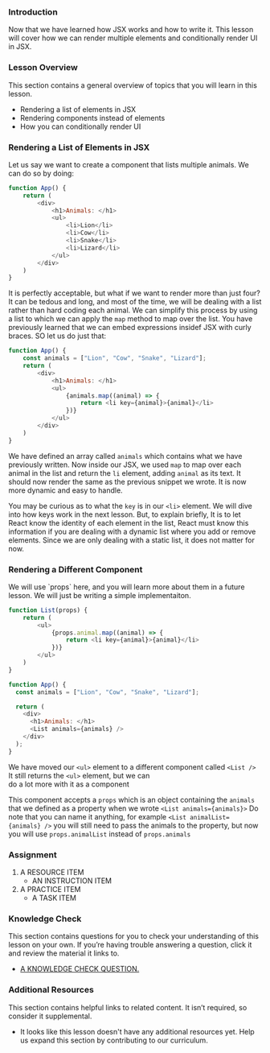 ### Introduction

Now that we have learned how JSX works and how to write it. This lesson will cover how we can render multiple 
elements and conditionally render UI in JSX.  

### Lesson Overview  

This section contains a general overview of topics that you will learn in this lesson.

*  Rendering a list of elements in JSX  
*  Rendering components instead of elements  
*  How you can conditionally render UI

### Rendering a List of Elements in JSX  

Let us say we want to create a component that lists multiple animals. We can do so by doing:  

~~~javascript
function App() {
    return (
        <div>
            <h1>Animals: </h1>
            <ul>
                <li>Lion</li>
                <li>Cow</li>
                <li>Snake</li>
                <li>Lizard</li>
            </ul>
        </div>
    )
}
~~~

It is perfectly acceptable, but what if we want to render more than just four? It can be tedous and long, and most of the time, 
we will be dealing with a list rather than hard coding each animal. We can simplify this process by using a list to which we 
can apply the `map` method to map over the list. You have previously learned that we can embed expressions insidef JSX with 
curly braces. SO let us do just that:  

~~~javascript
function App() {
    const animals = ["Lion", "Cow", "Snake", "Lizard"];
    return (
        <div>
            <h1>Animals: </h1>
            <ul>
                {animals.map((animal) => {
                    return <li key={animal}>{animal}</li>
                })}
            </ul>
        </div>
    )
}
~~~

We have defined an array called `animals` which contains what we have previously written. Now inside our JSX, we used `map` 
to map over each animal in the list and return the `li` element, adding `animal` as its text. It should now render the 
same as the previous snippet we wrote. It is now more dynamic and easy to handle.  

You may be curious as to what the `key` is in our `<li>` element. We will dive into how keys work in the next lesson. 
But, to explain briefly, It is to let React know the identity of each element in the list, React must know this information if 
you are dealing with a dynamic list where you add or remove elements. Since we are only dealing with a static list, it does not matter for now.  

### Rendering a Different Component  

<div class="lesson-note" markdown="1">
We will use `props` here, and you will learn more about them in a future lesson. We will just be writing a simple implementaiton.
</div>  

~~~javascript
function List(props) {
    return (
        <ul>
            {props.animal.map((animal) => {
                return <li key={animal}>{animal}</li>
            })}
        </ul>
    )
}

function App() {
  const animals = ["Lion", "Cow", "Snake", "Lizard"];

  return (
    <div>
      <h1>Animals: </h1>
      <List animals={animals} />
    </div>
  );
}
~~~

We have moved our `<ul>` element to a different component called `<List />` It still returns the `<ul>` element, but we can  
do a lot more with it as a component  

This component accepts a `props` which is an object containing the `animals` that we defined as a property when 
we wrote `<List animals={animals}>` Do note that you can name it anything, for example `<List animalList={animals} />` 
you will still need to pass the animals to the property, but now you will use `props.animalList` instead of `props.animals`  



### Assignment

<div class="lesson-content__panel" markdown="1">

1.  A RESOURCE ITEM
    *   AN INSTRUCTION ITEM
2. A PRACTICE ITEM
    * A TASK ITEM
</div>

### Knowledge Check

This section contains questions for you to check your understanding of this lesson on your own. If you’re having trouble answering a question, click it and review the material it links to.

*   <a class="knowledge-check-link" href="A KNOWLEDGE CHECK URL">A KNOWLEDGE CHECK QUESTION.</a>

### Additional Resources

This section contains helpful links to related content. It isn’t required, so consider it supplemental.

*   It looks like this lesson doesn't have any additional resources yet. Help us expand this section by contributing to our curriculum.
